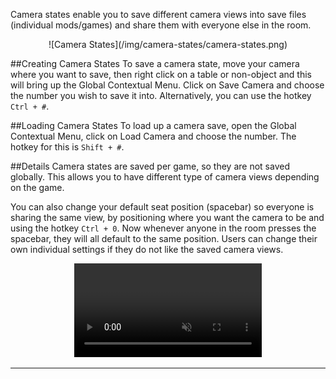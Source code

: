 Camera states enable you to save different camera views into save files (individual mods/games) and share them with everyone else in the room.

<center>![Camera States](/img/camera-states/camera-states.png)</center>

##Creating Camera States
To save a camera state, move your camera where you want to save, then right click on a table or non-object and this will bring up the Global Contextual Menu. Click on Save Camera and choose the number you wish to save it into. Alternatively, you can use the hotkey `Ctrl + #`.

##Loading Camera States
To load up a camera save, open the Global Contextual Menu, click on Load Camera and choose the number. The hotkey for this is `Shift + #`.

##Details
Camera states are saved per game, so they are not saved globally. This allows you to have different type of camera views depending on the game.

You can also change your default seat position (spacebar) so everyone is sharing the same view, by positioning where you want the camera to be and using the hotkey `Ctrl + 0`. Now whenever anyone in the room presses the spacebar, they will all default to the same position. Users can change their own individual settings if they do not like the saved camera views.

<center>
    <video controls
        loop
        autoPlay
        muted
        src="/Tabletop-Simulator-Knowledge-Base/img/camera-states/state-example.webm">
        Sorry, your browser doesn't support embedded videos.
    </video>
</center>

---

